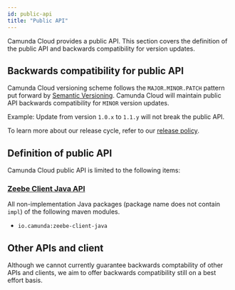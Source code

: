 ```yaml
---
id: public-api
title: "Public API"
---
```


Camunda Cloud provides a public API. This section covers the definition of the public API and backwards compatibility for version updates.

## Backwards compatibility for public API

Camunda Cloud versioning scheme follows the `MAJOR.MINOR.PATCH` pattern put forward by [Semantic Versioning](https://semver.org/). Camunda Cloud will
maintain public API backwards compatibility for `MINOR` version updates.

Example: Update from version `1.0.x` to `1.1.y` will not break the public API.

To learn more about our release cycle, refer to our [release
policy](/reference/release-policy.md).


## Definition of public API

Camunda Cloud public API is limited to the following items:

### [Zeebe Client Java API](/product-manuals/clients/java-client/index.md)

All non-implementation Java packages (package name does not contain `impl`) of the following maven modules.

- `io.camunda:zeebe-client-java`

## Other APIs and client

Although we cannot currently guarantee backwards comptability of other APIs and clients, we aim to offer backwards compatibility still on a best
effort basis.

[//]:# (Thoughts on a better way to word the sentence above?)
